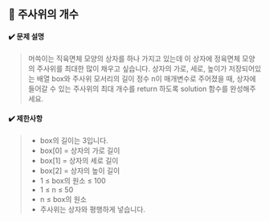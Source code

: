 ## :blue_book: 주사위의 개수

#### :heavy_check_mark: 문제 설명 
> 머쓱이는 직육면체 모양의 상자를 하나 가지고 있는데 이 상자에 정육면체 모양의 주사위를 최대한 많이 채우고 싶습니다. 상자의 가로, 세로, 높이가 저장되어있는 배열 box와 주사위 모서리의 길이 정수 n이 매개변수로 주어졌을 때, 상자에 들어갈 수 있는 주사위의 최대 개수를 return 하도록 solution 함수를 완성해주세요.

#### :heavy_check_mark: 제한사항
> * box의 길이는 3입니다.
> * box[0] = 상자의 가로 길이
> * box[1] = 상자의 세로 길이
> * box[2] = 상자의 높이 길이
> * 1 ≤ box의 원소 ≤ 100
> * 1 ≤ n ≤ 50
> * n ≤ box의 원소
> * 주사위는 상자와 평행하게 넣습니다.

